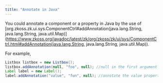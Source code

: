 ```yaml
---
title: "Annotate in Java"
---
```


You could annotate a component or a property in Java by the use of
[org.zkoss.zk.ui.sys.ComponentCtrl#addAnnotation(java.lang.String, java.lang.String, java.util.Map)](https://www.zkoss.org/javadoc/latest/zk/org/zkoss/zk/ui/sys/ComponentCtrl.html#addAnnotation(java.lang.String, java.lang.String, java.util.Map)).

For example,

```java
Listbox listbox = new Listbox();
listbox.addAnnotation(null, "foo", null); //null in the first argument means to annotate listbox
Label label = new Label();
label.addAnnotation("value", "fun", null); //annotate the value property of label
```
